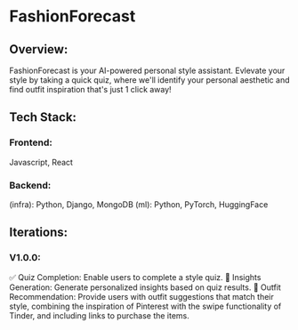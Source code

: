 # FashionForecast

## Overview: 

FashionForecast is your AI-powered personal style assistant. Evlevate your style by taking a quick quiz, where we'll identify your personal aesthetic and find outfit inspiration that's just 1 click away!

## Tech Stack:

### Frontend: 
Javascript, React

### Backend:
(infra): Python, Django, MongoDB
(ml): Python, PyTorch, HuggingFace

## Iterations:

### V1.0.0: 
✅ Quiz Completion: Enable users to complete a style quiz.
💄 Insights Generation: Generate personalized insights based on quiz results.
👜 Outfit Recommendation: Provide users with outfit suggestions that match their style, combining the inspiration of Pinterest with the swipe functionality of Tinder, and including links to purchase the items.
